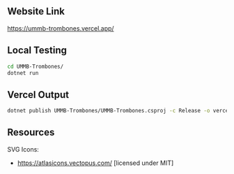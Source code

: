 ## Website Link
[https://ummb-trombones.vercel.app/
](https://ummb-trombones.vercel.app/)

## Local Testing
```bash
cd UMMB-Trombones/
dotnet run
```

## Vercel Output
```bash
dotnet publish UMMB-Trombones/UMMB-Trombones.csproj -c Release -o vercel-output
```

## Resources
SVG Icons:
- https://atlasicons.vectopus.com/ [licensed under MIT]
